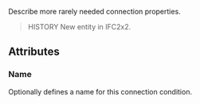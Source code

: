 Describe more rarely needed connection properties.

<!-- end of short definition -->


> HISTORY New entity in IFC2x2.

## Attributes

### Name
Optionally defines a name for this connection condition.
